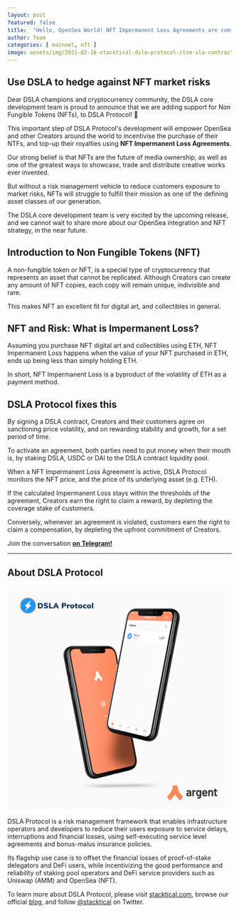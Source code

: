```yaml
---
layout: post
featured: false
title:  "Hello, OpenSea World! NFT Impermanent Loss Agreements are coming to DSLA Protocol"
author: Team
categories: [ mainnet, nft ]
image: assets/img/2021-02-16-stacktical-dsla-protocol-itsm-sla-contract-types-nft-impermanent-loss-fintech-legaltech-insurtech-defi.png
---
```


## Use DSLA to hedge against NFT market risks  

Dear DSLA champions and cryptocurrency community, the DSLA core development team is proud to announce that we are adding support for Non Fungible Tokens (NFTs), to DSLA Protocol! 🎉

This important step of DSLA Protocol's development will empower OpenSea and other Creators around the world to incentivise the purchase of their NTFs, and top-up their royalties using **NFT Impermanent Loss Agreements**.

Our strong belief is that NFTs are the future of media ownership, as well as one of the greatest ways to showcase, trade and distribute creative works ever invented.

But without a risk management vehicle to reduce customers exposure to market risks, NFTs will struggle to fulfill their mission as one of the defining asset classes of our generation.

The DSLA core development team is very excited by the upcoming release, and we cannot wait to share more about our OpenSea integration and NFT strategy, in the near future.

## Introduction to Non Fungible Tokens (NFT)  

A non-fungible token or NFT, is a special type of cryptocurrency that represents an asset that cannot be replicated. Although Creators can create any amount of NFT copies, each copy will remain unique, indivisible and rare. 

This makes NFT an excellent fit for digital art, and collectibles in general.

## NFT and Risk: What is Impermanent Loss?  

Assuming you purchase NFT digital art and collectibles using ETH, NFT Impermanent Loss happens when the value of your NFT purchased in ETH, ends up being less than simply holding ETH.

In short, NFT Impermanent Loss is a byproduct of the volatility of ETH as a payment method.

## DSLA Protocol fixes this  

By signing a DSLA contract, Creators and their customers agree on sanctioning price volatility, and on rewarding stability and growth, for a set period of time.

To activate an agreement, both parties need to put money when their mouth is, by staking DSLA, USDC or DAI to the DSLA contract liquidity pool.

When a NFT Impermanent Loss Agreement is active, DSLA Protocol monitors the NFT price, and the price of its underlying asset (e.g. ETH).

If the calculated Impermanent Loss stays within the thresholds of the agreement, Creators earn the right to claim a reward, by depleting the coverage stake of customers.

Conversely, whenever an agreement is violated, customers earn the right to claim a compensation, by depleting the upfront commitment of Creators.

Join the conversation **[on Telegram!](https://t.me/stacktical)**

___


## About DSLA Protocol

[![DSLA Token, now on Argent wallet](/assets/img/2020-08-26-dsla-token-available-on-Argent-keyless-wallet-screenshot.jpg)](https://stacktical.com)

DSLA Protocol is a risk management framework that enables infrastructure operators and developers to reduce their users exposure to service delays, interruptions and financial losses, using self-executing service level agreements and bonus-malus insurance policies.

Its flagship use case is to offset the financial losses of proof-of-stake delegators and DeFi users, while incentivizing the good performance and reliability of staking pool operators and DeFi service providers such as Uniswap (AMM) and OpenSea (NFT).

To learn more about DSLA Protocol, please visit [stacktical.com](https://stacktical.com), browse our official [blog](https://blog.stacktical.com), and follow [@stacktical](https://twitter.com/Stacktical) on Twitter.

